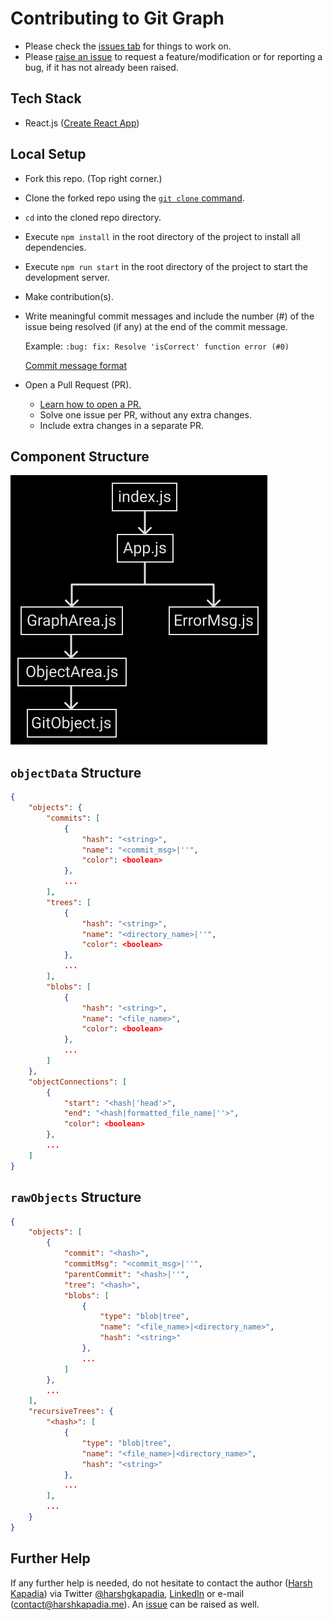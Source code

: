 # Contributing to Git Graph

-   Please check the [issues tab](https://github.com/HarshKapadia2/git-graph/issues) for things to work on.
-   Please [raise an issue](https://github.com/HarshKapadia2/git-graph/issues) to request a feature/modification or for reporting a bug, if it has not already been raised.

## Tech Stack

-   React.js ([Create React App](https://create-react-app.dev))

## Local Setup

-   Fork this repo. (Top right corner.)
-   Clone the forked repo using the [`git clone` command](https://harshkapadia2.github.io/git_basics/#_git_clone).
-   `cd` into the cloned repo directory.
-   Execute `npm install` in the root directory of the project to install all dependencies.
-   Execute `npm run start` in the root directory of the project to start the development server.
-   Make contribution(s).
-   Write meaningful commit messages and include the number (#) of the issue being resolved (if any) at the end of the commit message.

    Example: `:bug: fix: Resolve 'isCorrect' function error (#0)`

    [Commit message format](https://harshkapadia2.github.io/git_basics/#_commit_messagetitle)

-   Open a Pull Request (PR).
    -   [Learn how to open a PR.](https://github.com/firstcontributions/first-contributions)
    -   Solve one issue per PR, without any extra changes.
    -   Include extra changes in a separate PR.

## Component Structure

![](repo-img/component-structure.png)

## `objectData` Structure

```json
{
    "objects": {
        "commits": [
            {
                "hash": "<string>",
                "name": "<commit_msg>|''",
				"color": <boolean>
            },
            ...
        ],
        "trees": [
            {
                "hash": "<string>",
                "name": "<directory_name>|''",
				"color": <boolean>
            },
            ...
        ],
        "blobs": [
            {
                "hash": "<string>",
                "name": "<file_name>",
				"color": <boolean>
            },
            ...
        ]
    },
    "objectConnections": [
        {
            "start": "<hash|'head'>",
            "end": "<hash|formatted_file_name|''>",
			"color": <boolean>
        },
        ...
    ]
}
```

## `rawObjects` Structure

```json
{
	"objects": [
		{
			"commit": "<hash>",
			"commitMsg": "<commit_msg>|''",
			"parentCommit": "<hash>|''",
			"tree": "<hash>",
			"blobs": [
				{
					"type": "blob|tree",
					"name": "<file_name>|<directory_name>",
					"hash": "<string>"
				},
				...
			]
		},
		...
	],
	"recursiveTrees": {
		"<hash>": [
			{
				"type": "blob|tree",
				"name": "<file_name>|<directory_name>",
				"hash": "<string>"
			},
			...
		],
		...
	}
}
```

## Further Help

If any further help is needed, do not hesitate to contact the author ([Harsh Kapadia](https://harshkapadia.me)) via Twitter [@harshgkapadia](https://twitter.com/harshgkapadia), [LinkedIn](https://www.linkedin.com/in/harshgkapadia) or e-mail ([contact@harshkapadia.me](mailto:contact@harshkapadia.me)). An [issue](https://github.com/HarshKapadia2/git-graph/issues) can be raised as well.

